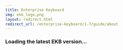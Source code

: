 ```yaml
---
title: Enterprise Keyboard
img: ekb_logo.png
layout: redirect.html
redirect_url: /enterprise-keyboard/1-7/guide/about
---
```


### Loading the latest EKB version...










